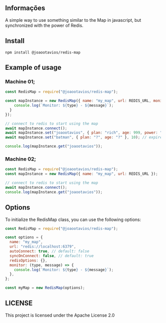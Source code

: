 ## Informações
A simple way to use something similar to the Map in javascript, but synchronized with the power of Redis.

## Install
```
npm install @joaootavios/redis-map
```

## Example of usage
### Machine 01;
```javascript
const RedisMap = require("@joaootavios/redis-map");

const mapInstance = new RedisMap({ name: "my_map", url: REDIS_URL, monitor: (type, message) => {
    console.log(`Monitor: ${type} - ${message}`);
  }
});

// connect to redis to start using the map
await mapInstance.connect();
await mapInstance.set("joaootavios", { plan: "rich", age: 999, power: "god" });
await mapInstance.set("batman", { plan: "?", age: "?" }, 10); // expire in 10 seconds;

console.log(mapInstance.get("joaootavios"));
```

### Machine 02;
```javascript
const RedisMap = require("@joaootavios/redis-map");
const mapInstance = new RedisMap({ name: "my_map", url: REDIS_URL });

// connect to redis to start using the map
await mapInstance.connect();
console.log(mapInstance.get("joaootavios"));
```

## Options
To initialize the RedisMap class, you can use the following options:

```javascript
const RedisMap = require("@joaootavios/redis-map");

const options = {
  name: "my_map",
  url: "redis://localhost:6379",
  autoConnect: true, // default: false
  syncOnConnect: false, // default: true
  redisOptions: {},
  monitor: (type, message) => {
    console.log(`Monitor: ${type} - ${message}`);
  },
};

const myMap = new RedisMap(options);
```

## LICENSE
This project is licensed under the Apache License 2.0